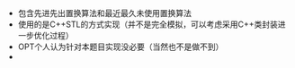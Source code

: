 + 包含先进先出置换算法和最近最久未使用置换算法
+ 使用的是C++STL的方式实现（并不是完全模拟，可以考虑采用C++类封装进一步优化过程）
+ OPT个人认为针对本题目实现没必要（当然也不是做不到）
+ 
